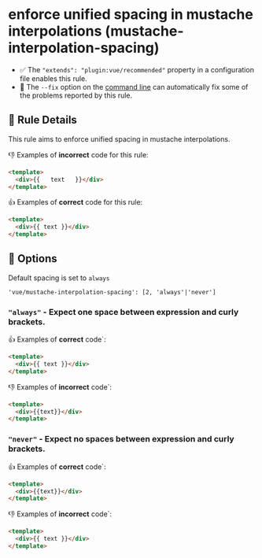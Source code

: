 # enforce unified spacing in mustache interpolations (mustache-interpolation-spacing)

- :white_check_mark: The `"extends": "plugin:vue/recommended"` property in a configuration file enables this rule.
- :wrench: The `--fix` option on the [command line](http://eslint.org/docs/user-guide/command-line-interface#fix) can automatically fix some of the problems reported by this rule.

## :book: Rule Details

This rule aims to enforce unified spacing in mustache interpolations.

:-1: Examples of **incorrect** code for this rule:

```html
<template>
  <div>{{   text   }}</div>
</template>
```

:+1: Examples of **correct** code for this rule:

```html
<template>
  <div>{{ text }}</div>
</template>
```

## :wrench: Options

Default spacing is set to `always`

```
'vue/mustache-interpolation-spacing': [2, 'always'|'never']
```

### `"always"` - Expect one space between expression and curly brackets.

:+1: Examples of **correct** code`:

```html
<template>
  <div>{{ text }}</div>
</template>
```

:-1: Examples of **incorrect** code`:

```html
<template>
  <div>{{text}}</div>
</template>
```

### `"never"` - Expect no spaces between expression and curly brackets.

:+1: Examples of **correct** code`:

```html
<template>
  <div>{{text}}</div>
</template>
```

:-1: Examples of **incorrect** code`:

```html
<template>
  <div>{{ text }}</div>
</template>
```
